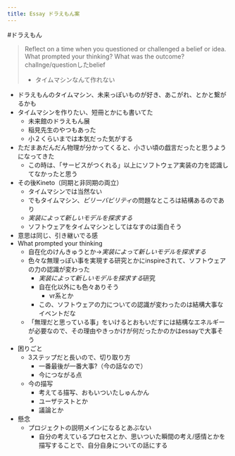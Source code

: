 ```yaml
---
title: Essay ドラえもん案
---
```


\#ドラえもん

 > 
 > Reflect on a time when you questioned or challenged a belief or idea. What prompted your thinking? What was the outcome?
 > challnge/questionしたbelief
 > - タイムマシンなんて作れない

* ドラえもんのタイムマシン、未来っぽいものが好き、あこがれ、とかと繋がるかも
* タイムマシンを作りたい、短冊とかにも書いてた
  * 未来館のドラえもん展
  * 稲見先生のやつもあった
  * 小２くらいまでは本気だった気がする
* ただまあだんだん物理が分かってくると、小さい頃の戯言だったと思うようになってきた
  * この時は、「サービスがつくれる」以上にソフトウェア実装の力を認識してなかったと思う
* その後Kineto（同期と非同期の両立）
  * タイムマシンでは当然ない
  * でもタイムマシン、*ビリーバビリティ*の問題なところは結構あるのであり
  * *実装によって新しいモデルを探求する*
  * ソフトウェアをタイムマシンとしてはなすのは面白そう
* 意思は同じ、引き継いでる感
* What prompted your thinking
  * 自在化のけんきゅうとか→*実装によって新しいモデルを探求する*
  * 色々な無理っぽい事を実現する研究とかにinspireされて、ソフトウェアの力の認識が変わった
    * *実装によって新しいモデルを探求する*研究
    * 自在化以外にも色々ありそう
      * vr系とか
    * この、ソフトウェアの力についての認識が変わったのは結構大事なイベントだな
  * 「無理だと思っている事」をいけるとおもいだすには結構なエネルギーが必要なので、その理由やきっかけが何だったかのかはessayで大事そう
* 困りごと
  * 3ステップだと長いので、切り取り方
    * 一番最後が一番大事?（今の話なので）
    * 今につながる点
  * 今の描写
    * 考えてる描写、おもいついたしゅんかん
    * ユーザテストとか
    * 議論とか
* 懸念
  * プロジェクトの説明メインになるとあぶない
    * 自分の考えているプロセスとか、思いついた瞬間の考え/感情とかを描写することで、自分自身についての話にする

